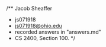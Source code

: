 /** Jacob Sheaffer
* js071918
* js071918@ohio.edu
* recorded answers in "answers.md"
* CS 2400, Section 100.
*/
